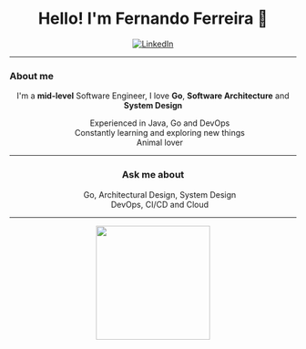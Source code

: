 <h1 align="center">Hello! I'm Fernando Ferreira 👋</h1>

<p align="center">
  <a href="www.linkedin.com/in/fernando-balieiro-ferreira-dev"><img src="https://img.shields.io/badge/-LinkedIn-0077B5?logo=linkedin&logoColor=white&style=for-the-badge" alt="LinkedIn"></a>
</p>

---

### About me

<p align="center">
I'm a <b>mid-level</b> Software Engineer, I love <b>Go</b>, <b>Software Architecture</b> and <b>System Design</b>
</p>



<ul align="center">

  Experienced in Java, Go and DevOps</br>
  Constantly learning and exploring new things</br>
  Animal lover

</ul>

---

<h3 align="center">Ask me about</h3>
<ul align="center">
  Go, Architectural Design, System Design</br>
  DevOps, CI/CD and Cloud
</ul>

---

<p align="center">
  <a href="https://github.com/fernandoonrails">
    <img height=200 align="center" src="https://github-readme-stats.vercel.app/api/top-langs?username=fernandoonrails&layout=compact&langs_count=8&card_width=320&theme=radical" />
  </a>
</p>
